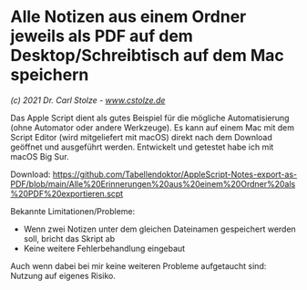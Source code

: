 # Alle Notizen aus einem Ordner jeweils als PDF auf dem Desktop/Schreibtisch auf dem Mac speichern
_(c) 2021 Dr. Carl Stolze - www.cstolze.de_

Das Apple Script dient als gutes Beispiel für die mögliche Automatisierung (ohne Automator oder andere Werkzeuge). Es kann auf einem Mac mit dem Script Editor (wird mitgeliefert mit macOS) direkt nach dem Download geöffnet und ausgeführt werden. Entwickelt und getestet habe ich mit macOS Big Sur. 

Download: https://github.com/Tabellendoktor/AppleScript-Notes-export-as-PDF/blob/main/Alle%20Erinnerungen%20aus%20einem%20Ordner%20als%20PDF%20exportieren.scpt

Bekannte Limitationen/Probleme:
- Wenn zwei Notizen unter dem gleichen Dateinamen gespeichert werden soll, bricht das Skript ab
- Keine weitere Fehlerbehandlung eingebaut

Auch wenn dabei bei mir keine weiteren Probleme aufgetaucht sind: Nutzung auf eigenes Risiko.
